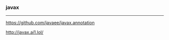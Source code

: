 ### javax
---
https://github.com/javaee/javax.annotation

http://javax.ai1.lol/

```java


```

```
```

```
```



